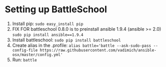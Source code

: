 Setting up BattleSchool 
===========

1. Install pip: `sudo easy_install pip`
2. FIX FOR battleschool 0.8.0 is to preinstall ansible 1.9.4 (ansible >= 2.0)
  `sudo pip install ansible==1.9.4`
3. Install battleschool: `sudo pip install battleschool`
4. Create alias in the .profile:
  `alias battle='battle --ask-sudo-pass --config-file https://raw.githubusercontent.com/vadimich/ansible-osx/master/config.yml'`
5. Run: `battle`
